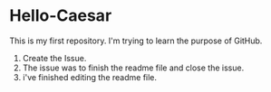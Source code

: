 # Hello-Caesar
This is my first repository. I'm trying to learn the purpose of GitHub.

1. Create the Issue. 
2. The issue was to finish the readme file and close the issue.
3. i've finished editing the readme file.
